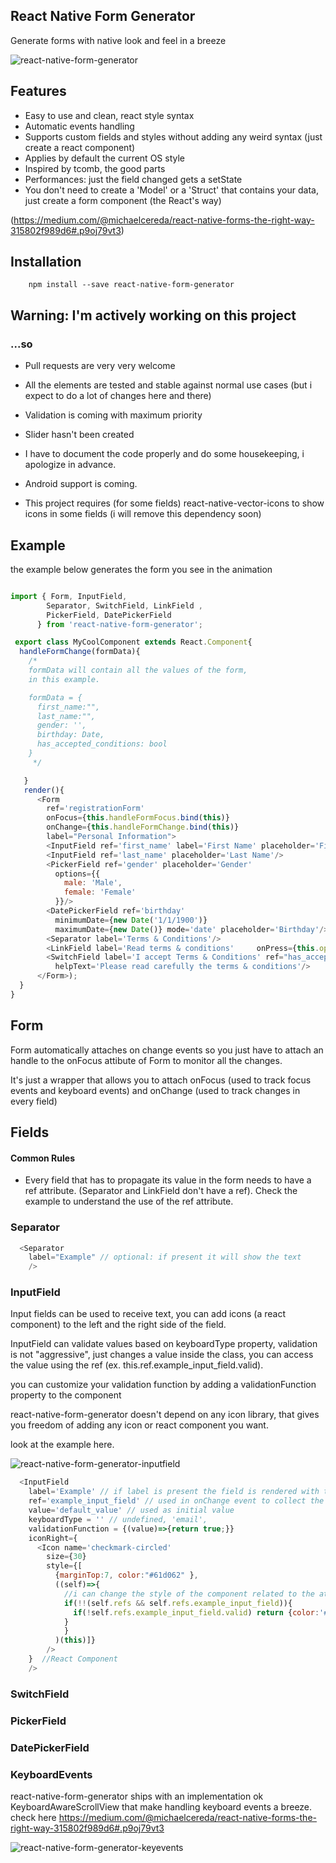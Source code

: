 ## React Native Form Generator
Generate forms with native look and feel in a breeze

![react-native-form-generator](https://cloud.githubusercontent.com/assets/107390/12499709/edc1c298-c07a-11e5-916c-394de83ebe51.gif)


## Features
* Easy to use and clean, react style syntax
* Automatic events handling
* Supports custom fields and styles without adding any weird syntax (just create a react component)
* Applies by default the current OS style
* Inspired by tcomb, the good parts
* Performances: just the field changed gets a setState
* You don't need to create a 'Model' or a 'Struct' that contains your data, just create a form component (the React's way)

(https://medium.com/@michaelcereda/react-native-forms-the-right-way-315802f989d6#.p9oj79vt3)

## Installation
```
    npm install --save react-native-form-generator
```
## Warning: I'm actively working on this project
### ...so
* Pull requests are very very welcome
* All the elements are tested and stable against normal use cases (but i expect to do a lot of changes here and there)
* Validation is coming with maximum priority
* Slider hasn't been created
* I have to document the code properly and do some housekeeping, i apologize in advance.
* Android support is coming.

* This project requires (for some fields) react-native-vector-icons to show icons in some fields (i will remove this dependency soon)

## Example
the example below generates the form you see in the animation
```javascript

import { Form, InputField,
        Separator, SwitchField, LinkField ,
        PickerField, DatePickerField
      } from 'react-native-form-generator';

 export class MyCoolComponent extends React.Component{
  handleFormChange(formData){
    /*
    formData will contain all the values of the form,
    in this example.

    formData = {
      first_name:"",
      last_name:"",
      gender: '',
      birthday: Date,
      has_accepted_conditions: bool
    }
     */

   }
   render(){
      <Form
        ref='registrationForm'
        onFocus={this.handleFormFocus.bind(this)}
        onChange={this.handleFormChange.bind(this)}
        label="Personal Information">
        <InputField ref='first_name' label='First Name' placeholder='First Name'/>
        <InputField ref='last_name' placeholder='Last Name'/>
        <PickerField ref='gender' placeholder='Gender'
          options={{
            male: 'Male',
            female: 'Female'
          }}/>
        <DatePickerField ref='birthday'
          minimumDate={new Date('1/1/1900')}
          maximumDate={new Date()} mode='date' placeholder='Birthday'/>
        <Separator label='Terms & Conditions'/>
        <LinkField label='Read terms & conditions'     onPress={this.openTermsAndConditionsURL.bind(this)}/>
        <SwitchField label='I accept Terms & Conditions' ref="has_accepted_conditions"
          helpText='Please read carefully the terms & conditions'/>
      </Form>);
  }
}
```

## Form
Form automatically attaches on change events so you just have to attach an handle to the onFocus attibute of Form to monitor all the changes.

It's just a wrapper that allows you to attach onFocus (used to track focus events and keyboard events) and onChange (used to track changes in every field)

## Fields
#### Common Rules
* Every field that has to propagate its value in the form needs to have a ref attribute. (Separator and LinkField don't have a ref).
Check the example to understand the use of the ref attribute.


### Separator
```javascript
  <Separator
    label="Example" // optional: if present it will show the text
    />
```

### InputField
Input fields can be used to receive text, you can add icons (a react component) to the left and the right side of the field.

InputField can validate values based on keyboardType property, validation is not "aggressive", just changes a value inside the class, you can access the value using the ref (ex. this.ref.example_input_field.valid).

you can customize your validation function by adding a validationFunction property to the component

react-native-form-generator doesn't depend on any icon library, that gives you freedom of adding any icon or react component you want.

look at the example here.

![react-native-form-generator-inputfield](https://cloud.githubusercontent.com/assets/107390/12533401/1f6d1e7c-c1fd-11e5-96d0-aeba9a313ab9.gif)

```javascript
  <InputField
    label='Example' // if label is present the field is rendered with the value on the left (see First Name example in the gif), otherwise its rendered with textinput at full width (second name in the gif).
    ref='example_input_field' // used in onChange event to collect the value
    value='default_value' // used as initial value
    keyboardType = '' // undefined, 'email',
    validationFunction = {(value)=>{return true;}}
    iconRight={
      <Icon name='checkmark-circled'
        size={30}
        style={[
          {marginTop:7, color:"#61d062" },
          ((self)=>{
            //i can change the style of the component related to the attibute of example_input_field
            if(!!(self.refs && self.refs.example_input_field)){
              if(!self.refs.example_input_field.valid) return {color:'#d52222'}
            }
            }
          )(this)]}
        />
    }  //React Component
    />
```

### SwitchField
### PickerField

### DatePickerField

### KeyboardEvents
react-native-form-generator ships with an implementation ok KeyboardAwareScrollView that make handling keyboard events a breeze.
check here https://medium.com/@michaelcereda/react-native-forms-the-right-way-315802f989d6#.p9oj79vt3

![react-native-form-generator-keyevents](https://cloud.githubusercontent.com/assets/107390/12499708/edb63838-c07a-11e5-9fe4-87979285ccc0.gif)
